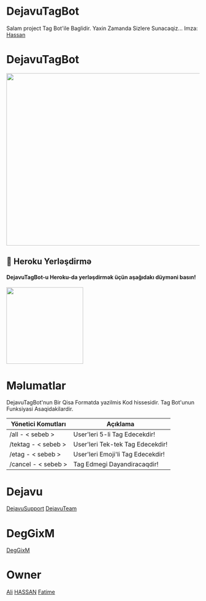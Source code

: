 # DejavuTagBot
Salam project Tag Bot'ile Baglidir.
Yaxin Zamanda Sizlere Sunacaqiz... Imza: [Hassan](https://t.me/ThrHassan)

# DejavuTagBot
<img src="https://te.legra.ph/file/50771de1bcd2e67af5ae4.jpg" width="550" height="450">
</p>

## 🚀 Heroku Yerləşdirmə

<h4>DejavuTagBot-u Heroku-da yerləşdirmək üçün aşağıdakı düyməni basın!</h4>    
<a href="https://heroku.com/deploy/"><img src="https://img.shields.io/badge/Deploy%20To%20Heroku-blueviolet?style=https://github.com/offlineflood/Chatbot=heroku" width="200""/></a>

 # Məlumatlar
   
  DejavuTagBot'nun Bir Qisa Formatda yazilmis Kod hissesidir.
  Tag Bot'unun Funksiyasi Asaqidakilardir.
  
   | Yönetici Komutları | Açıklama |
   |--------------------|----------------------------------|
   | /all - < sebeb > | User'leri 5-li Tag Edecekdir! |
   | /tektag - < sebeb > | User'leri Tek-tek Tag Edecekdir! |
   | /etag - < sebeb > | User'leri Emoji'li Tag Edecekdir! |
   | /cancel - < sebeb > |  Tag Edmegi Dayandiracaqdir! |

 # Dejavu
  [DejavuSupport](https://t.me/DejavuSupport)
  [DejavuTeam](https://t.me/DejavuTeam)
  # DegGixM
 [DegGixM](https://t.me/DegGixM)
 # Owner 
 [Ali](https://t.me/MUCVE_M)
 [HASSAN](https://t.me/ThrHassan)
 [Fatime](https://t.me/ThrYuni)
